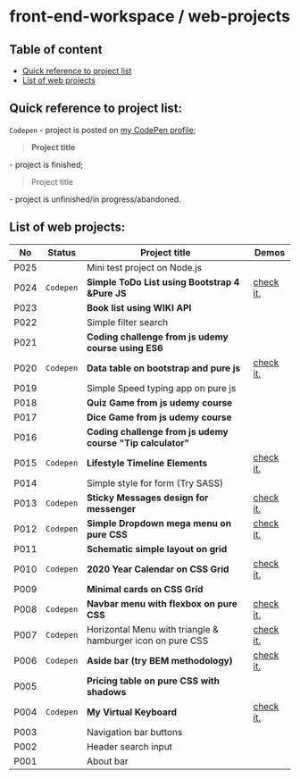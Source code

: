 # front-end-workspace / web-projects  

## Table of content
- [Quick reference to project list](#quick-reference-to-project-list)  
- [List of web projects](#list-of-web-projects)  

## Quick reference to project list:  
`Codepen` - project is posted on [my CodePen profile](https://codepen.io/ryuuto829);  

> **Project title**  

\- project is finished;  

> Project title  

\- project is unfinished/in progress/abandoned.  

## List of web projects:  

No | Status | Project title | Demos
---- | ---- | ---- | ----
P025 | | Mini test project on Node.js |
P024 | `Codepen` | **Simple ToDo List using Bootstrap 4 &Pure JS** | [check it.](https://codepen.io/ryuuto829/pen/dyYdNYz)  
P023 | | **Book list using WIKI API** | 
P022 | | Simple filter search |
P021 | | **Coding challenge from js udemy course using ES6** |
P020 | `Codepen` | **Data table on bootstrap and pure js** | [check it.](https://codepen.io/ryuuto829/pen/mdemWPL)  
P019 | | Simple Speed typing app on pure js |
P018 | | **Quiz Game from js udemy course** |
P017 | | **Dice Game from js udemy course** |
P016 | | **Coding challenge from js udemy course "Tip calculator"** |   
P015 | `Codepen` | **Lifestyle Timeline Elements** | [check it.](https://codepen.io/ryuuto829/pen/RwPXNWb)  
P014 | | Simple style for form (Try SASS) | 
P013 | `Codepen` | **Sticky Messages design for messenger** | [check it.](https://codepen.io/ryuuto829/pen/WNvmPaw)  
P012 | `Codepen` | **Simple Dropdown mega menu on pure CSS** | [check it.](https://codepen.io/ryuuto829/pen/poJYQJW)  
P011 | | **Schematic simple layout on grid** | 
P010 | `Codepen` | **2020 Year Calendar on CSS Grid** | [check it.](https://codepen.io/ryuuto829/pen/oNXVxGa)  
P009 | | **Minimal cards on CSS Grid** |  
P008 | `Codepen` | **Navbar menu with flexbox on pure CSS** | [check it.](https://codepen.io/ryuuto829/pen/LYVqmrO)  
P007 | `Codepen` | Horizontal Menu with triangle & hamburger icon on pure CSS | [check it.](https://codepen.io/ryuuto829/pen/mdJvWaa)  
P006 | `Codepen` | **Aside bar (try BEM methodology)** | [check it.](https://codepen.io/ryuuto829/pen/mdJvmXd)  
P005 | | **Pricing table on pure CSS with shadows** |  
P004 | `Codepen` | **My Virtual Keyboard** | [check it.](https://codepen.io/ryuuto829/pen/yLNGmJL)
P003 | | Navigation bar buttons |
P002 | | Header search input |  
P001 | | About bar |  